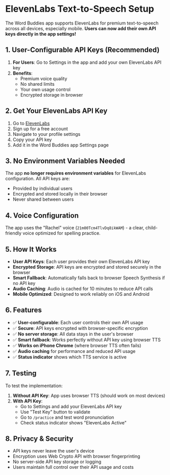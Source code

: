 # ElevenLabs Text-to-Speech Setup

The Word Buddies app supports ElevenLabs for premium text-to-speech across all devices, especially mobile. **Users can now add their own API keys directly in the app settings!**

## 1. User-Configurable API Keys (Recommended)

1. **For Users**: Go to Settings in the app and add your own ElevenLabs API key
2. **Benefits**: 
   - Premium voice quality
   - No shared limits
   - Your own usage control
   - Encrypted storage in browser

## 2. Get Your ElevenLabs API Key

1. Go to [ElevenLabs](https://elevenlabs.io)
2. Sign up for a free account
3. Navigate to your profile settings
4. Copy your API key
5. Add it in the Word Buddies app Settings page

## 3. No Environment Variables Needed

The app **no longer requires environment variables** for ElevenLabs configuration. All API keys are:
- Provided by individual users
- Encrypted and stored locally in their browser
- Never shared between users

## 4. Voice Configuration

The app uses the "Rachel" voice (`21m00Tcm4TlvDq8ikWAM`) - a clear, child-friendly voice optimized for spelling practice.

## 5. How It Works

- **User API Keys**: Each user provides their own ElevenLabs API key
- **Encrypted Storage**: API keys are encrypted and stored securely in the browser
- **Smart Fallback**: Automatically falls back to browser Speech Synthesis if no API key
- **Audio Caching**: Audio is cached for 10 minutes to reduce API calls
- **Mobile Optimized**: Designed to work reliably on iOS and Android

## 6. Features

- ✅ **User-configurable**: Each user controls their own API usage
- ✅ **Secure**: API keys encrypted with browser-specific encryption
- ✅ **No server storage**: All data stays in the user's browser
- ✅ **Smart fallback**: Works perfectly without API key using browser TTS
- ✅ **Works on iPhone Chrome** (where browser TTS often fails)
- ✅ **Audio caching** for performance and reduced API usage
- ✅ **Status indicator** shows which TTS service is active

## 7. Testing

To test the implementation:

1. **Without API Key**: App uses browser TTS (should work on most devices)
2. **With API Key**: 
   - Go to Settings and add your ElevenLabs API key
   - Use "Test Key" button to validate
   - Go to `/practice` and test word pronunciation
   - Check status indicator shows "ElevenLabs Active"

## 8. Privacy & Security

- API keys never leave the user's device
- Encryption uses Web Crypto API with browser fingerprinting
- No server-side API key storage or logging
- Users maintain full control over their API usage and costs